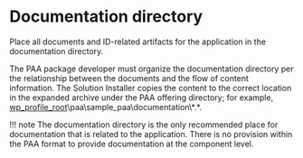 # Documentation directory

Place all documents and ID-related artifacts for the application in the documentation directory.

The PAA package developer must organize the documentation directory per the relationship between the documents and the flow of content information. The Solution Installer copies the content to the correct location in the expanded archive under the PAA offering directory; for example, [wp\_profile\_root](../../../../../guide_me/wpsdirstr.md)\\paa\\sample\_paa\\documentation\\\*.\*.

!!! note 
    The documentation directory is the only recommended place for documentation that is related to the application. There is no provision within the PAA format to provide documentation at the component level.



